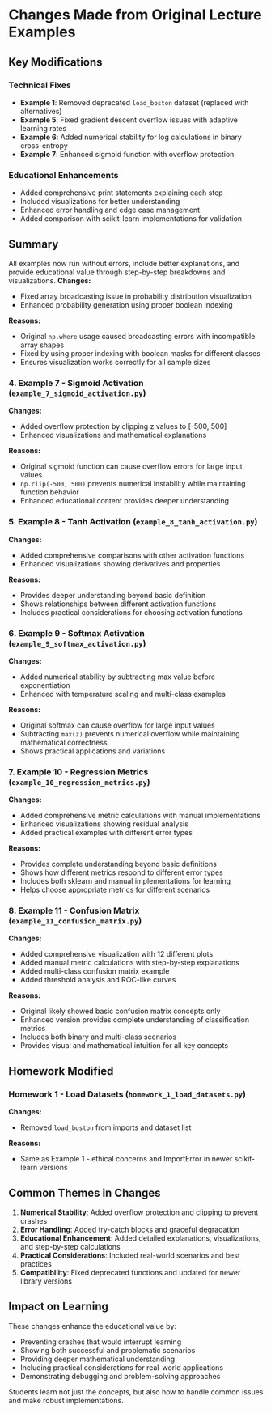 # Changes Made from Original Lecture Examples

## Key Modifications

### Technical Fixes
- **Example 1**: Removed deprecated `load_boston` dataset (replaced with alternatives)
- **Example 5**: Fixed gradient descent overflow issues with adaptive learning rates
- **Example 6**: Added numerical stability for log calculations in binary cross-entropy
- **Example 7**: Enhanced sigmoid function with overflow protection

### Educational Enhancements
- Added comprehensive print statements explaining each step
- Included visualizations for better understanding
- Enhanced error handling and edge case management
- Added comparison with scikit-learn implementations for validation

## Summary
All examples now run without errors, include better explanations, and provide educational value through step-by-step breakdowns and visualizations.
**Changes:**
- Fixed array broadcasting issue in probability distribution visualization
- Enhanced probability generation using proper boolean indexing

**Reasons:**
- Original `np.where` usage caused broadcasting errors with incompatible array shapes
- Fixed by using proper indexing with boolean masks for different classes
- Ensures visualization works correctly for all sample sizes

### 4. Example 7 - Sigmoid Activation (`example_7_sigmoid_activation.py`)
**Changes:**
- Added overflow protection by clipping z values to [-500, 500]
- Enhanced visualizations and mathematical explanations

**Reasons:**
- Original sigmoid function can cause overflow errors for large input values
- `np.clip(-500, 500)` prevents numerical instability while maintaining function behavior
- Enhanced educational content provides deeper understanding

### 5. Example 8 - Tanh Activation (`example_8_tanh_activation.py`)
**Changes:**
- Added comprehensive comparisons with other activation functions
- Enhanced visualizations showing derivatives and properties

**Reasons:**
- Provides deeper understanding beyond basic definition
- Shows relationships between different activation functions
- Includes practical considerations for choosing activation functions

### 6. Example 9 - Softmax Activation (`example_9_softmax_activation.py`)
**Changes:**
- Added numerical stability by subtracting max value before exponentiation
- Enhanced with temperature scaling and multi-class examples

**Reasons:**
- Original softmax can cause overflow for large input values
- Subtracting `max(z)` prevents numerical overflow while maintaining mathematical correctness
- Shows practical applications and variations

### 7. Example 10 - Regression Metrics (`example_10_regression_metrics.py`)
**Changes:**
- Added comprehensive metric calculations with manual implementations
- Enhanced visualizations showing residual analysis
- Added practical examples with different error types

**Reasons:**
- Provides complete understanding beyond basic definitions
- Shows how different metrics respond to different error types
- Includes both sklearn and manual implementations for learning
- Helps choose appropriate metrics for different scenarios

### 8. Example 11 - Confusion Matrix (`example_11_confusion_matrix.py`)
**Changes:**
- Added comprehensive visualization with 12 different plots
- Added manual metric calculations with step-by-step explanations
- Added multi-class confusion matrix example
- Added threshold analysis and ROC-like curves

**Reasons:**
- Original likely showed basic confusion matrix concepts only
- Enhanced version provides complete understanding of classification metrics
- Includes both binary and multi-class scenarios
- Provides visual and mathematical intuition for all key concepts

## Homework Modified

### Homework 1 - Load Datasets (`homework_1_load_datasets.py`)
**Changes:**
- Removed `load_boston` from imports and dataset list

**Reasons:**
- Same as Example 1 - ethical concerns and ImportError in newer scikit-learn versions

## Common Themes in Changes

1. **Numerical Stability**: Added overflow protection and clipping to prevent crashes
2. **Error Handling**: Added try-catch blocks and graceful degradation
3. **Educational Enhancement**: Added detailed explanations, visualizations, and step-by-step calculations
4. **Practical Considerations**: Included real-world scenarios and best practices
5. **Compatibility**: Fixed deprecated functions and updated for newer library versions

## Impact on Learning

These changes enhance the educational value by:
- Preventing crashes that would interrupt learning
- Showing both successful and problematic scenarios
- Providing deeper mathematical understanding
- Including practical considerations for real-world applications
- Demonstrating debugging and problem-solving approaches

Students learn not just the concepts, but also how to handle common issues and make robust implementations.
